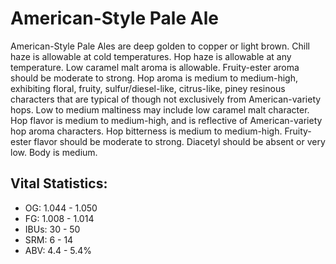 # American-Style Pale Ale

American-Style Pale Ales are deep golden to copper or light brown. Chill haze is allowable at cold temperatures. Hop haze is allowable at any temperature. Low caramel malt aroma is allowable. Fruity-ester aroma should be moderate to strong. Hop aroma is medium to medium-high, exhibiting floral, fruity, sulfur/diesel-like, citrus-like, piney resinous characters that are typical of though not exclusively from American-variety hops. Low to medium maltiness may include low caramel malt character. Hop flavor is medium to medium-high, and is reflective of American-variety hop aroma characters. Hop bitterness is medium to medium-high. Fruity-ester flavor should be moderate to strong. Diacetyl should be absent or very low. Body is medium.

## Vital Statistics:

- OG: 1.044 - 1.050
- FG: 1.008 - 1.014
- IBUs: 30 - 50
- SRM: 6 - 14
- ABV: 4.4 - 5.4% 